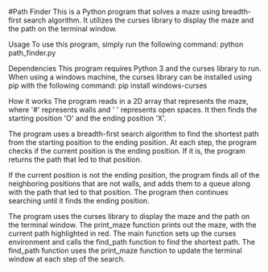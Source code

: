 #Path Finder
This is a Python program that solves a maze using breadth-first search algorithm. It utilizes the curses library to display the maze and the path on the terminal window.

Usage
To use this program, simply run the following command:
  python path_finder.py

Dependencies
This program requires Python 3 and the curses library to run. When using a windows machine, the curses library can be installed using pip with the following command:
  pip install windows-curses

How it works
The program reads in a 2D array that represents the maze, where '#' represents walls and ' ' represents open spaces. It then finds the starting position 'O' and the ending position 'X'.

The program uses a breadth-first search algorithm to find the shortest path from the starting position to the ending position. At each step, the program checks if the current position is the ending position. If it is, the program returns the path that led to that position.

If the current position is not the ending position, the program finds all of the neighboring positions that are not walls, and adds them to a queue along with the path that led to that position. The program then continues searching until it finds the ending position.

The program uses the curses library to display the maze and the path on the terminal window. The print_maze function prints out the maze, with the current path highlighted in red. The main function sets up the curses environment and calls the find_path function to find the shortest path. The find_path function uses the print_maze function to update the terminal window at each step of the search.
